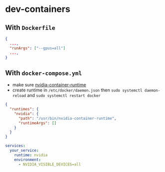 # dev-containers

## With `Dockerfile`

```json
{
  ...,
  "runArgs": ["--gpus=all"]
  ...,
}
```

## With `docker-compose.yml`

- make sure [nvidia-container-runtime](https://github.com/NVIDIA/nvidia-container-runtime)
- create runtime in `/etc/docker/daemon.json` then `sudo systemctl daemon-reload` and `sudo systemctl restart docker`

```json
{
  "runtimes": {
    "nvidia": {
      "path": "/usr/bin/nvidia-container-runtime",
      "runtimeArgs": []
    }
  }
}
```

```yml
services:
  your_service:
    runtime: nvidia
    environment:
      - NVIDIA_VISIBLE_DEVICES=all
```
